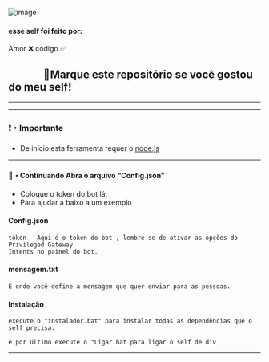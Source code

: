 ![image](https://media.discordapp.net/attachments/952559002959622194/954006702938783844/Screenshot_3.png?width=790&height=427)

#### esse self foi feito por:
Amor ❌ código ✅

## ‎ ‎ ‎ ‎ ‎ ‎ ‎ ‎ ‎ ‎ ‎ ‎ ‎ ‎ 🌟Marque este repositório se você gostou do meu self!

---

---------------------------------------

### ❗・Importante
* De início esta ferramenta requer o [node.js](https://nodejs.org/en/download/)


---------------------------------------

#### 🔧・Continuando Abra o arquivo “Config.json” 
* Coloque o token do bot lá.
* Para ajudar a baixo a um exemplo

#### Config.json

```
token - Aqui é o token do bot , lembre-se de ativar as opções do Privileged Gateway 
Intents no painel do bot.
```

#### mensagem.txt

```
É onde você define a mensagem que quer enviar para as pessoas.
```

#### Instalação

```
execute o "instalador.bat" para instalar todas as dependências que o self precisa.
```

```
e por último execute o "Ligar.bat para ligar o self de div
```

---------------------------------------

